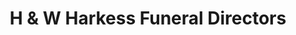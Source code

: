 ---
title: "H & W Harkess Funeral Directors"
url: /edinburgh/h-und-w-harkess-funeral-directors/
shop: Bestattungen
---